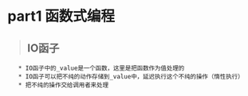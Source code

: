 # part1 函数式编程

>## IO函子

       * IO函子中的_value是一个函数，这里是把函数作为值处理的
       * IO函子可以把不纯的动作存储到_value中，延迟执行这个不纯的操作（惰性执行）
       * 把不纯的操作交给调用者来处理
